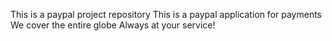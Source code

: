 This is a paypal project repository
This is a paypal application for payments
We cover the entire globe
Always at your service!
